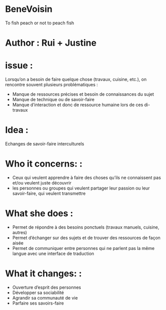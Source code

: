 # BeneVoisin
 To fish peach or not to peach fish  
 
# Author : Rui + Justine
 
# issue :
 Lorsqu’on a besoin de faire quelque chose (travaux, cuisine, etc.), on rencontre souvent plusieurs problématiques :
  - Manque de ressources précises et besoin de connaissances du sujet
  - Manque de technique ou de savoir-faire
  - Manque d’interaction et donc de ressource humaine lors de ces di-travaux

# Idea : 
  Echanges de savoir-faire interculturels

# Who it concerns:  : 
  - Ceux qui veulent apprendre à faire des choses qu’ils ne connaissent pas et/ou veulent juste découvrir
  - les personnes ou groupes qui veulent partager leur passion ou leur savoir-faire, qui veulent transmettre

# What she does : 
  - Permet de répondre à des besoins ponctuels (travaux manuels, cuisine, autres)
  - Permet d’échanger sur des sujets et de trouver des ressources de façon aisée
  - Permet de communiquer entre personnes qui ne parlent pas la même langue avec une interface de traduction

# What it changes: :
  - Ouverture d’esprit des personnes
  - Développer sa sociabilité
  - Agrandir sa communauté de vie
  - Parfaire ses savoirs-faire
